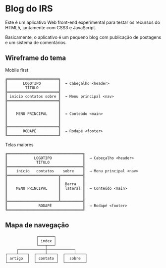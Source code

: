 # Blog do IRS
Este é um aplicativo Web front-end experimental para testar os recursos do HTML5, juntamente com CSS3 e JavaScript.

Basicamente, o aplicativo é um pequeno blog com publicação de postagens e um sistema de comentários.

## Wireframe do tema
Mobile first
```
╔═══════════════════════╗
║       LOGOTIPO        ║  → Cabeçalho <header>
║        TÍTULO         ║ 
╠═══════════════════════╣
║ início contatos sobre ║  → Menu principal <nav>
╠═══════════════════════╣
║                       ║
║                       ║
║    MENU PRINCIPAL     ║  → Conteúdo <main>
║                       ║
║                       ║
╠═══════════════════════╣
║       RODAPÉ          ║  → Rodapé <footer>
╚═══════════════════════╝
```
Telas maiores
```
╔══════════════════════════════════╗
║            LOGOTIPO              ║  → Cabeçalho <header>
║             TÍTULO               ║ 
╠══════════════════════════════════╣
║    início   contatos    sobre    ║  → Menu principal <nav>
╠═══════════════════════╦══════════╣
║                       ║          ║
║                       ║  Barra   ║
║    MENU PRINCIPAL     ║  lateral ║  → Conteúdo <main>
║                       ║          ║
║                       ║          ║
╠═══════════════════════╩══════════╣
║              RODAPÉ              ║  → Rodapé <footer>
╚══════════════════════════════════╝
```
## Mapa de navegação
```
              ┌───────┐
              │ index │
              └───┬───┘
     ┌────────────┼────────────┐
┌────┴────┐  ┌────┴────┐  ┌────┴────┐
│ artigo  │  │ contato │  │  sobre  │
└─────────┘  └─────────┘  └─────────┘
```